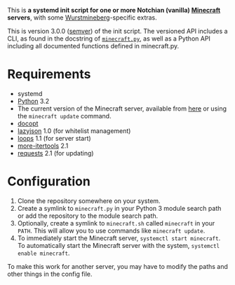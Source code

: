 This is **a systemd init script for one or more Notchian (vanilla) [Minecraft][] servers**, with some [Wurstmineberg][]-specific extras.

This is version 3.0.0 ([semver][Semver]) of the init script. The versioned API includes a CLI, as found in the docstring of [`minecraft.py`](minecraft.py), as well as a Python API including all documented functions defined in minecraft.py.

Requirements
============

*   systemd
*   [Python][] 3.2
*   The current version of the Minecraft server, available from [here][MinecraftDownload] or using the `minecraft update` command.
*   [docopt][Docopt]
*   [lazyjson][LazyJSON] 1.0 (for whitelist management)
*   [loops][PythonLoops] 1.1 (for server start)
*   [more-itertools][MoreItertools] 2.1
*   [requests][Requests] 2.1 (for updating)

Configuration
=============

1.  Clone the repository somewhere on your system.
2.  Create a symlink to `minecraft.py` in your Python 3 module search path or add the repository to the module search path.
3.  Optionally, create a symlink to `minecraft.sh` called `minecraft` in your `PATH`. This will allow you to use commands like `minecraft update`.
4.  To immediately start the Minecraft server, `systemctl start minecraft`. To automatically start the Minecraft server with the system, `systemctl enable minecraft`.

To make this work for another server, you may have to modify the paths and other things in the config file.

[Docopt]: https://github.com/docopt/docopt (github: docopt: docopt)
[LazyJSON]: https://github.com/fenhl/lazyjson (github: fenhl: lazyjson)
[Minecraft]: http://minecraft.net/ (Minecraft)
[MinecraftDownload]: https://minecraft.net/download (Minecraft: Download)
[MoreItertools]: http://pypi.python.org/pypi/more-itertools (PyPI: more-itertools)
[Python]: http://python.org/ (Python)
[PythonLoops]: https://github.com/fenhl/python-loops (github: fenhl: python-loops)
[Requests]: http://www.python-requests.org/ (Requests)
[Semver]: http://semver.org/ (Semantic Versioning 2.0.0)
[Wurstmineberg]: http://wurstmineberg.de/ (Wurstmineberg)
